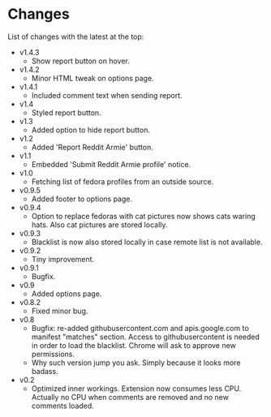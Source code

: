 Changes
=======

List of changes with the latest at the top:

  * v1.4.3
    * Show report button on hover.
  * v1.4.2
    * Minor HTML tweak on options page.
  * v1.4.1
    * Included comment text when sending report.
  * v1.4
    * Styled report button.
  * v1.3
    * Added option to hide report button.
  * v1.2
    * Added 'Report Reddit Armie' button.
  * v1.1
    * Embedded 'Submit Reddit Armie profile' notice.
  * v1.0
    * Fetching list of fedora profiles from an outside source.
  * v0.9.5
    * Added footer to options page.
  * v0.9.4
    * Option to replace fedoras with cat pictures now shows cats waring hats. Also cat pictures are stored locally.
  * v0.9.3
    * Blacklist is now also stored locally in case remote list is not available.
  * v0.9.2
    * Tiny improvement.
  * v0.9.1
    * Bugfix.
  * v0.9
    * Added options page.
  * v0.8.2
    * Fixed minor bug.
  * v0.8
    * Bugfix: re-added githubusercontent.com and apis.google.com to manifest "matches" section. Access to githubusercontent is needed in order to load the blacklist. Chrome will ask to approve new permissions.
    * Why such version jump you ask. Simply because it looks more badass.
  * v0.2
    * Optimized inner workings. Extension now consumes less CPU. Actually no CPU when comments are removed and no new comments loaded.
